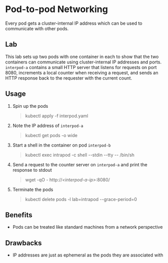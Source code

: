 # Pod-to-pod Networking
Every pod gets a cluster-internal IP address which can be used to communicate with other pods.

## Lab
This lab sets up two pods with one container in each to show that the two containers can communicate using cluster-internal IP addresses and ports. `interpod-a` contains a small HTTP server that listens for requests on port 8080, increments a local counter when receiving a request, and sends an HTTP response back to the requester with the current count.

## Usage
1. Spin up the pods
    > kubectl apply -f interpod.yaml
1. Note the IP address of `interpod-a`
    > kubectl get pods -o wide
1. Start a shell in the container on pod `interpod-b`
    > kubectl exec intrapod -c shell --stdin --tty -- /bin/sh

1. Send a request to the counter server on `interpod-a` and print the response to stdout
    > wget -qO - http://<i>\<interpod-a-ip></i>:8080/
1. Terminate the pods
    > kubectl delete pods -l lab=intrapod --grace-period=0

## Benefits
* Pods can be treated like standard machines from a network perspective
## Drawbacks
* IP addresses are just as ephemeral as the pods they are associated with